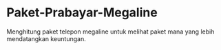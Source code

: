 # Paket-Prabayar-Megaline
Menghitung paket telepon megaline untuk melihat paket mana yang  lebih mendatangkan keuntungan.
